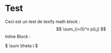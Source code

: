 # Test

Ceci est un test de texify math block :
$$
\sum_{i=0}^n p(i,j)
$$
Inline Block :

$ \sum \theta i $

